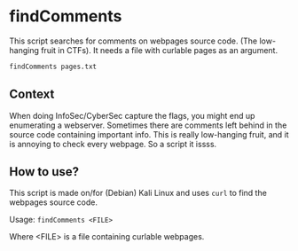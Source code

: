 # findComments
This script searches for comments on webpages source code. (The low-hanging fruit in CTFs). It needs a file with curlable pages as an argument.

```bash
findComments pages.txt
```

## Context
When doing InfoSec/CyberSec capture the flags, you might end up enumerating a webserver. Sometimes there are comments left behind in the source code containing important info. This is really low-hanging fruit, and it is annoying to check every webpage. So a script it issss.

## How to use?
This script is made on/for (Debian) Kali Linux and uses `curl` to find the webpages source code.

Usage: `findComments <FILE>`

Where \<FILE\> is a file containing curlable webpages.
